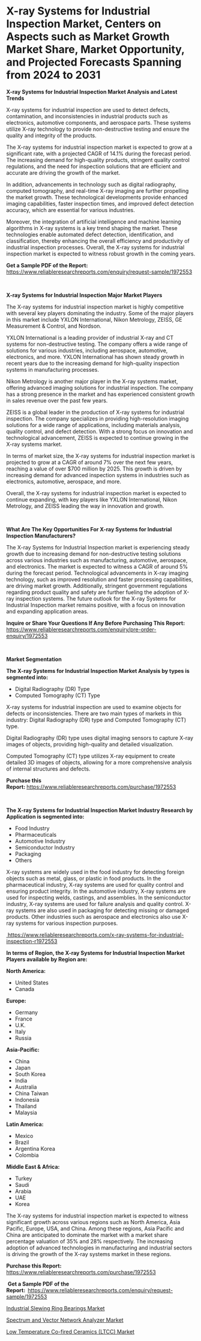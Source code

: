 <p><h1>X-ray Systems for Industrial Inspection Market, Centers on Aspects such as Market Growth Market Share, Market Opportunity, and Projected Forecasts Spanning from 2024 to 2031</h1></p><p><strong>X-ray Systems for Industrial Inspection Market Analysis and Latest Trends</strong></p>
<p><p>X-ray systems for industrial inspection are used to detect defects, contamination, and inconsistencies in industrial products such as electronics, automotive components, and aerospace parts. These systems utilize X-ray technology to provide non-destructive testing and ensure the quality and integrity of the products.</p><p>The X-ray systems for industrial inspection market is expected to grow at a significant rate, with a projected CAGR of 14.1% during the forecast period. The increasing demand for high-quality products, stringent quality control regulations, and the need for inspection solutions that are efficient and accurate are driving the growth of the market.</p><p>In addition, advancements in technology such as digital radiography, computed tomography, and real-time X-ray imaging are further propelling the market growth. These technological developments provide enhanced imaging capabilities, faster inspection times, and improved defect detection accuracy, which are essential for various industries.</p><p>Moreover, the integration of artificial intelligence and machine learning algorithms in X-ray systems is a key trend shaping the market. These technologies enable automated defect detection, identification, and classification, thereby enhancing the overall efficiency and productivity of industrial inspection processes. Overall, the X-ray systems for industrial inspection market is expected to witness robust growth in the coming years.</p></p>
<p><strong>Get a Sample PDF of the Report:&nbsp;</strong> <a href="https://www.reliableresearchreports.com/enquiry/request-sample/1972553">https://www.reliableresearchreports.com/enquiry/request-sample/1972553</a></p>
<p>&nbsp;</p>
<p><strong>X-ray Systems for Industrial Inspection Major Market Players</strong></p>
<p><p>The X-ray systems for industrial inspection market is highly competitive with several key players dominating the industry. Some of the major players in this market include YXLON International, Nikon Metrology, ZEISS, GE Measurement & Control, and Nordson.</p><p>YXLON International is a leading provider of industrial X-ray and CT systems for non-destructive testing. The company offers a wide range of solutions for various industries, including aerospace, automotive, electronics, and more. YXLON International has shown steady growth in recent years due to the increasing demand for high-quality inspection systems in manufacturing processes.</p><p>Nikon Metrology is another major player in the X-ray systems market, offering advanced imaging solutions for industrial inspection. The company has a strong presence in the market and has experienced consistent growth in sales revenue over the past few years.</p><p>ZEISS is a global leader in the production of X-ray systems for industrial inspection. The company specializes in providing high-resolution imaging solutions for a wide range of applications, including materials analysis, quality control, and defect detection. With a strong focus on innovation and technological advancement, ZEISS is expected to continue growing in the X-ray systems market.</p><p>In terms of market size, the X-ray systems for industrial inspection market is projected to grow at a CAGR of around 7% over the next few years, reaching a value of over $700 million by 2025. This growth is driven by increasing demand for advanced inspection systems in industries such as electronics, automotive, aerospace, and more. </p><p>Overall, the X-ray systems for industrial inspection market is expected to continue expanding, with key players like YXLON International, Nikon Metrology, and ZEISS leading the way in innovation and growth.</p></p>
<p>&nbsp;</p>
<p><strong>What Are The Key Opportunities For X-ray Systems for Industrial Inspection Manufacturers?</strong></p>
<p><p>The X-ray Systems for Industrial Inspection market is experiencing steady growth due to increasing demand for non-destructive testing solutions across various industries such as manufacturing, automotive, aerospace, and electronics. The market is expected to witness a CAGR of around 5% during the forecast period. Technological advancements in X-ray imaging technology, such as improved resolution and faster processing capabilities, are driving market growth. Additionally, stringent government regulations regarding product quality and safety are further fueling the adoption of X-ray inspection systems. The future outlook for the X-ray Systems for Industrial Inspection market remains positive, with a focus on innovation and expanding application areas.</p></p>
<p><strong>Inquire or Share Your Questions If Any Before Purchasing This Report:</strong> <a href="https://www.reliableresearchreports.com/enquiry/pre-order-enquiry/1972553">https://www.reliableresearchreports.com/enquiry/pre-order-enquiry/1972553</a></p>
<p>&nbsp;</p>
<p><strong>Market Segmentation</strong></p>
<p><strong>The X-ray Systems for Industrial Inspection Market Analysis by types is segmented into:</strong></p>
<p><ul><li>Digital Radiography (DR) Type</li><li>Computed Tomography (CT) Type</li></ul></p>
<p><p>X-ray systems for industrial inspection are used to examine objects for defects or inconsistencies. There are two main types of markets in this industry: Digital Radiography (DR) type and Computed Tomography (CT) type. </p><p>Digital Radiography (DR) type uses digital imaging sensors to capture X-ray images of objects, providing high-quality and detailed visualization. </p><p>Computed Tomography (CT) type utilizes X-ray equipment to create detailed 3D images of objects, allowing for a more comprehensive analysis of internal structures and defects.</p></p>
<p><strong>Purchase this Report:&nbsp;</strong><a href="https://www.reliableresearchreports.com/purchase/1972553">https://www.reliableresearchreports.com/purchase/1972553</a></p>
<p>&nbsp;</p>
<p><strong>The X-ray Systems for Industrial Inspection Market Industry Research by Application is segmented into:</strong></p>
<p><ul><li>Food Industry</li><li>Pharmaceuticals</li><li>Automotive Industry</li><li>Semiconductor Industry</li><li>Packaging</li><li>Others</li></ul></p>
<p><p>X-ray systems are widely used in the food industry for detecting foreign objects such as metal, glass, or plastic in food products. In the pharmaceutical industry, X-ray systems are used for quality control and ensuring product integrity. In the automotive industry, X-ray systems are used for inspecting welds, castings, and assemblies. In the semiconductor industry, X-ray systems are used for failure analysis and quality control. X-ray systems are also used in packaging for detecting missing or damaged products. Other industries such as aerospace and electronics also use X-ray systems for various inspection purposes.</p></p>
<p><a href="https://www.reliableresearchreports.com/x-ray-systems-for-industrial-inspection-r1972553">&nbsp;https://www.reliableresearchreports.com/x-ray-systems-for-industrial-inspection-r1972553</a></p>
<p><strong>In terms of Region, the X-ray Systems for Industrial Inspection Market Players available by Region are:</strong></p>
<p>
    <p> <strong> North America: </strong>
        <ul>
            <li>United States</li>
            <li>Canada</li>
        </ul>
        </p> 
    <p> <strong> Europe: </strong>
        <ul>
            <li>Germany</li>
            <li>France</li>
            <li>U.K.</li>
            <li>Italy</li>
            <li>Russia</li>
        </ul>
        </p> 
    <p> <strong> Asia-Pacific: </strong>
        <ul>
            <li>China</li>
            <li>Japan</li>
            <li>South Korea</li>
            <li>India</li>
            <li>Australia</li>
            <li>China Taiwan</li>
            <li>Indonesia</li>
            <li>Thailand</li>
            <li>Malaysia</li>
        </ul>
        </p> 
    <p> <strong> Latin America: </strong>
        <ul>
            <li>Mexico</li>
            <li>Brazil</li>
            <li>Argentina Korea</li>
            <li>Colombia</li>
        </ul>
        </p> 
    <p> <strong> Middle East & Africa: </strong>
        <ul>
            <li>Turkey</li>
            <li>Saudi</li>
            <li>Arabia</li>
            <li>UAE</li>
            <li>Korea</li>
        </ul>
    </p>
    </p>
<p><p>The X-ray systems for industrial inspection market is expected to witness significant growth across various regions such as North America, Asia Pacific, Europe, USA, and China. Among these regions, Asia Pacific and China are anticipated to dominate the market with a market share percentage valuation of 35% and 28% respectively. The increasing adoption of advanced technologies in manufacturing and industrial sectors is driving the growth of the X-ray systems market in these regions.</p></p>
<p><strong>Purchase this Report: </strong><a href="https://www.reliableresearchreports.com/purchase/1972553">https://www.reliableresearchreports.com/purchase/1972553</a></p>
<p>&nbsp;<strong>Get a Sample PDF of the Report:&nbsp;&nbsp;</strong><a href="https://www.reliableresearchreports.com/enquiry/request-sample/1972553">https://www.reliableresearchreports.com/enquiry/request-sample/1972553</a></p>
<p><strong></strong></p>
<p><p><a href="https://github.com/gamblestampleyjenny50m5sl6/Market-Research-Report-List-2/blob/main/industrial-slewing-ring-bearings-market.md">Industrial Slewing Ring Bearings Market</a></p><p><a href="https://github.com/nicholepatriciadoylenwnrjr0/Market-Research-Report-List-2/blob/main/spectrum-and-vector-network-analyzer-market.md">Spectrum and Vector Network Analyzer Market</a></p><p><a href="https://issuu.com/reportprime-2/docs/low-temperature-co-fired-ceramics-ltcc-market-size">Low Temperature Co-fired Ceramics (LTCC) Market</a></p></p>